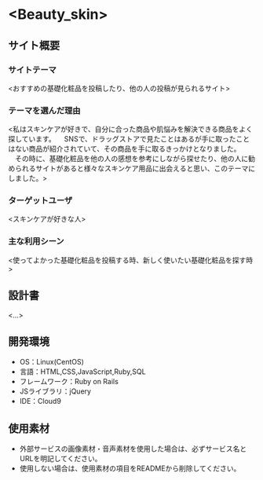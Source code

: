 # <Beauty_skin>

## サイト概要
### サイトテーマ
<おすすめの基礎化粧品を投稿したり、他の人の投稿が見られるサイト>

### テーマを選んだ理由
<私はスキンケアが好きで、自分に合った商品や肌悩みを解決できる商品をよく探しています。
　SNSで、ドラッグストアで見たことはあるが手に取ったことはない商品が紹介されていて、その商品を手に取るきっかけとなりました。
　その時に、基礎化粧品を他の人の感想を参考にしながら探せたり、他の人に勧められるサイトがあると様々なスキンケア用品に出会えると思い、このテーマにしました。>

### ターゲットユーザ
<スキンケアが好きな人>

### 主な利用シーン
<使ってよかった基礎化粧品を投稿する時、新しく使いたい基礎化粧品を探す時>

## 設計書
<...>

## 開発環境
- OS：Linux(CentOS)
- 言語：HTML,CSS,JavaScript,Ruby,SQL
- フレームワーク：Ruby on Rails
- JSライブラリ：jQuery
- IDE：Cloud9

## 使用素材
- 外部サービスの画像素材・音声素材を使用した場合は、必ずサービス名とURLを明記してください。
- 使用しない場合は、使用素材の項目をREADMEから削除してください。